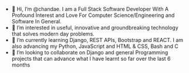 - 👋 Hi, I’m @chandae. I am a Full Stack Software Developer With A Profound Interest and Love For Computer Science/Engineering and Software In General.
- 👀 I’m interested in useful, innovative and groundbreaking technology that solves modern day problems. 
- 🌱 I’m currently learning Django, REST APIs, Bootstrap and REACT. I am also advancing my Python, JavaScript and HTML & CSS, Bash and C
- 💞️ I’m looking to collaborate on Django and general Programming projects that can advance what I have learnt so far over the last 6 months
